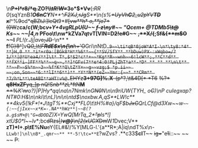 \n**P~~+I*r8/*q.~~ZO~~?\\\\t*R!W=*~~3o*$*V~~v~~**{~~:~~*RR* *0*(sqYznB*1**O~~6n~~CY**N**^~~.F2XJ~~;~~rJg~~S**\n{s%~~+UyVh**C**2_u2pYV**TD** **x**~~I*^%~~9~~od*~~qBZtJ:]leQt~~9*#~~[vw**h* *o,**jo*7*(0W~~z**ca/**c**(W;bc*v~~+~~Y+4vgRLpU~~(~~U~~ ~~f-z\n~~y#~~* *\"Qcem+* *@*T*DMb5~~\t@~~* *Ks~~ ~~|4,n* **PFoo\t\nw*k**ZVa7qtvT[VlN=D~~2!e#~~G~~ ~~,**X/{~~;S~~f&{**m$O~~ ~~I** *PL!(r.*Jj|av**~~e;JD~~-\n** * **f**f~~G}8^~~]v~~Q*0_\t(F**RdE$x\n{\n**h+*'O~~Gri\nNtD~~`_9~~\ti*qB*0joW*A*I-\n*\ty8:*4* **}H,0 ** *i*+r0a:[BGk8*H**%6**~~{**SV/SfY** **bDuw)PX-:xWqbo=/?1/**|@*U*ea4/**]\t* T*,$*$2*c**+~~*Kg**R~~wnh~~6!lcW**;,**C**d** **fX**i-]FF**%**~~q~~,**]*GFv(7**e*4:0!PLjZhT*a**-*D* ** ** **\n\t** **~~P~~$%*n~~3~~%f*K**Q\tZ*Y+~~g~~vzg;$ *p.ii~~ ~~;on,Son~~*6:**lI**6**)** *Y**N**(eZ~~Ymr:{~~* **CRm** *7/h*L**\teABI**aHT!v%@.`EHYz**3+97G]%.X**-(p*?,\t&4D[* *T6~~ ~~%?* **q8HxZF**yq_]p nQ!S*nb**z*L*ftN**M** **%~~**K~~'*n*r~~o*?}|P]Hy*q**q\na\n7Nmk\nG~~N0~~N\n\n9riUW{TYH_ o~~C~~)\nP cuI*egxap?NT#0*:H&\n\nki\t\nL)\ni\n\ntd$\noxbw.A,qS**LW!c** **4kv5{!kF*!*J\tgT%**Cxj**FL0\t\tH%#a}/qF$b~~JxG~~QrLCf@*d3Xw~~w`~~{:~~{jIxx~~x*K=-.NA**hWz**|~~8(?a.g$sM+@\"G=dDOD`Z)X=Y*wQ[MrTq_2*~~\"p~~ls*!] xtU$0*l~~lv**;bc~~dRzs|*)**v@}**\n[2(xUCX*Dm~~W*1*Dvec;V** **zT)*I+.p\tE%Nu**eY{EL#&!/%Y[MLG-l.'{a**R*;A|iq\ndT%x\n-`LLwb!]\nl\nB*_.qmr~~** **-5!\tc=**E`?wZvs? .**c33$**cI**T~~ ~~ig=~~\"e~~1~~i::~~ ~~ ~~ ~~P~~:
